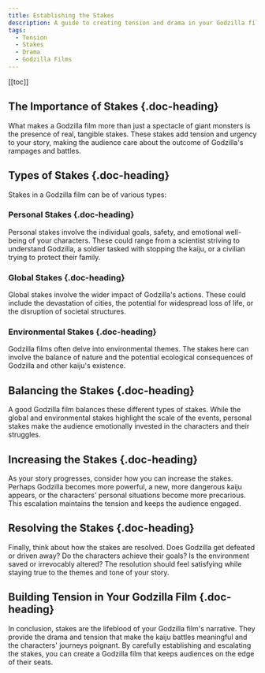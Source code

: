 ```yaml
---
title: Establishing the Stakes
description: A guide to creating tension and drama in your Godzilla film.
tags:
  - Tension
  - Stakes
  - Drama
  - Godzilla Films
---
```


[[toc]]

## The Importance of Stakes {.doc-heading}

What makes a Godzilla film more than just a spectacle of giant monsters is the presence of real, tangible stakes. These stakes add tension and urgency to your story, making the audience care about the outcome of Godzilla's rampages and battles.

## Types of Stakes {.doc-heading}

Stakes in a Godzilla film can be of various types:

### Personal Stakes {.doc-heading}

Personal stakes involve the individual goals, safety, and emotional well-being of your characters. These could range from a scientist striving to understand Godzilla, a soldier tasked with stopping the kaiju, or a civilian trying to protect their family.

### Global Stakes {.doc-heading}

Global stakes involve the wider impact of Godzilla's actions. These could include the devastation of cities, the potential for widespread loss of life, or the disruption of societal structures.

### Environmental Stakes {.doc-heading}

Godzilla films often delve into environmental themes. The stakes here can involve the balance of nature and the potential ecological consequences of Godzilla and other kaiju's existence.

## Balancing the Stakes {.doc-heading}

A good Godzilla film balances these different types of stakes. While the global and environmental stakes highlight the scale of the events, personal stakes make the audience emotionally invested in the characters and their struggles.

## Increasing the Stakes {.doc-heading}

As your story progresses, consider how you can increase the stakes. Perhaps Godzilla becomes more powerful, a new, more dangerous kaiju appears, or the characters' personal situations become more precarious. This escalation maintains the tension and keeps the audience engaged.

## Resolving the Stakes {.doc-heading}

Finally, think about how the stakes are resolved. Does Godzilla get defeated or driven away? Do the characters achieve their goals? Is the environment saved or irrevocably altered? The resolution should feel satisfying while staying true to the themes and tone of your story.

## Building Tension in Your Godzilla Film {.doc-heading}

In conclusion, stakes are the lifeblood of your Godzilla film's narrative. They provide the drama and tension that make the kaiju battles meaningful and the characters' journeys poignant. By carefully establishing and escalating the stakes, you can create a Godzilla film that keeps audiences on the edge of their seats.
